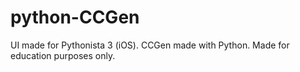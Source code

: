 # python-CCGen

UI made for Pythonista 3 (iOS). CCGen made with Python. Made for education purposes only.
